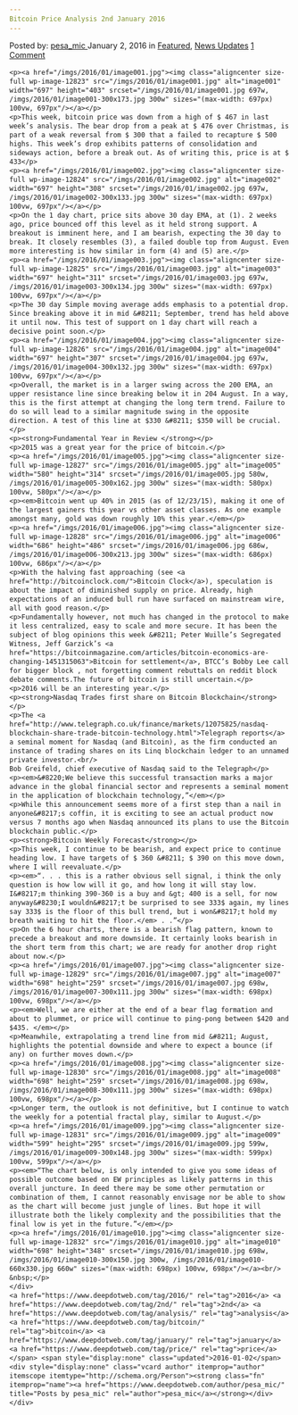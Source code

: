 ```yaml
---
Bitcoin Price Analysis 2nd January 2016
---
```

<article class="post-listing post-12822 post type-post status-publish format-standard has-post-thumbnail hentry  tag-3336 tag-2nd tag-analysis tag-bitcoin tag-january tag-price">
    <div class="post-inner">
        <span>Posted by: <a href="https://www.deepdotweb.com/author/pesa_mic/" title="">pesa_mic </a></span>
    <span>January 2, 2016</span>
    <span>in <a href="https://www.deepdotweb.com/category/deepdot-news/" rel="category tag">Featured</a>, <a href="https://www.deepdotweb.com/category/news-updates/" rel="category tag">News Updates</a></span>
    <span><a href="https://www.deepdotweb.com/2016/01/02/bitcoin-price-analysis-2nd-january-2016/#comments">1 Comment</a></span>
    </p>
    <div class="clear"></div>
    
    <p><a href="/imgs/2016/01/image001.jpg"><img class="aligncenter size-full wp-image-12823" src="/imgs/2016/01/image001.jpg" alt="image001" width="697" height="403" srcset="/imgs/2016/01/image001.jpg 697w, /imgs/2016/01/image001-300x173.jpg 300w" sizes="(max-width: 697px) 100vw, 697px"/></a></p>
    <p>This week, bitcoin price was down from a high of $ 467 in last week’s analysis. The bear drop from a peak at $ 476 over Christmas, is part of a weak reversal from $ 300 that a failed to recapture $ 500 highs. This week’s drop exhibits patterns of consolidation and sideways action, before a break out. As of writing this, price is at $ 433</p>
    <p><a href="/imgs/2016/01/image002.jpg"><img class="aligncenter size-full wp-image-12824" src="/imgs/2016/01/image002.jpg" alt="image002" width="697" height="308" srcset="/imgs/2016/01/image002.jpg 697w, /imgs/2016/01/image002-300x133.jpg 300w" sizes="(max-width: 697px) 100vw, 697px"/></a></p>
    <p>On the 1 day chart, price sits above 30 day EMA, at (1). 2 weeks ago, price bounced off this level as it held strong support. A breakout is imminent here, and I am bearish, expecting the 30 day to break. It closely resembles (3), a failed double top from August. Even more interesting is how similar in form (4) and (5) are.</p>
    <p><a href="/imgs/2016/01/image003.jpg"><img class="aligncenter size-full wp-image-12825" src="/imgs/2016/01/image003.jpg" alt="image003" width="697" height="311" srcset="/imgs/2016/01/image003.jpg 697w, /imgs/2016/01/image003-300x134.jpg 300w" sizes="(max-width: 697px) 100vw, 697px"/></a></p>
    <p>The 30 day Simple moving average adds emphasis to a potential drop. Since breaking above it in mid &#8211; September, trend has held above it until now. This test of support on 1 day chart will reach a decisive point soon.</p>
    <p><a href="/imgs/2016/01/image004.jpg"><img class="aligncenter size-full wp-image-12826" src="/imgs/2016/01/image004.jpg" alt="image004" width="697" height="307" srcset="/imgs/2016/01/image004.jpg 697w, /imgs/2016/01/image004-300x132.jpg 300w" sizes="(max-width: 697px) 100vw, 697px"/></a></p>
    <p>Overall, the market is in a larger swing across the 200 EMA, an upper resistance line since breaking below it in 204 August. In a way, this is the first attempt at changing the long term trend. Failure to do so will lead to a similar magnitude swing in the opposite direction. A test of this line at $330 &#8211; $350 will be crucial.</p>
    <p><strong>Fundamental Year in Review </strong></p>
    <p>2015 was a great year for the price of bitcoin.</p>
    <p><a href="/imgs/2016/01/image005.jpg"><img class="aligncenter size-full wp-image-12827" src="/imgs/2016/01/image005.jpg" alt="image005" width="580" height="314" srcset="/imgs/2016/01/image005.jpg 580w, /imgs/2016/01/image005-300x162.jpg 300w" sizes="(max-width: 580px) 100vw, 580px"/></a></p>
    <p><em>Bitcoin went up 40% in 2015 (as of 12/23/15), making it one of the largest gainers this year vs other asset classes. As one example amongst many, gold was down roughly 10% this year.</em></p>
    <p><a href="/imgs/2016/01/image006.jpg"><img class="aligncenter size-full wp-image-12828" src="/imgs/2016/01/image006.jpg" alt="image006" width="686" height="486" srcset="/imgs/2016/01/image006.jpg 686w, /imgs/2016/01/image006-300x213.jpg 300w" sizes="(max-width: 686px) 100vw, 686px"/></a></p>
    <p>With the halving fast approaching (see <a href="http://bitcoinclock.com/">Bitcoin Clock</a>), speculation is about the impact of diminished supply on price. Already, high expectations of an induced bull run have surfaced on mainstream wire, all with good reason.</p>
    <p>Fundamentally however, not much has changed in the protocol to make it less centralized, easy to scale and more secure. It has been the subject of blog opinions this week &#8211; Peter Wuille’s Segregated Witness, Jeff Garzick’s <a href="https://bitcoinmagazine.com/articles/bitcoin-economics-are-changing-1451315063">Bitcoin for settlement</a>, BTCC’s Bobby Lee call for bigger block , not forgetting comment rebuttals on reddit block debate comments.The future of bitcoin is still uncertain.</p>
    <p>2016 will be an interesting year.</p>
    <p><strong>Nasdaq Trades first share on Bitcoin Blockchain</strong></p>
    <p>The <a href="http://www.telegraph.co.uk/finance/markets/12075825/nasdaq-blockchain-share-trade-bitcoin-technology.html">Telegraph reports</a> a seminal moment for Nasdaq (and Bitcoin), as the firm conducted an instance of trading shares on its Linq blockchain ledger to an unnamed private investor.<br/>
    Bob Greifeld, chief executive of Nasdaq said to the Telegraph</p>
    <p><em>&#8220;We believe this successful transaction marks a major advance in the global financial sector and represents a seminal moment in the application of blockchain technology,”</em></p>
    <p>While this announcement seems more of a first step than a nail in anyone&#8217;s coffin, it is exciting to see an actual product now versus 7 months ago when Nasdaq announced its plans to use the Bitcoin blockchain public.</p>
    <p><strong>Bitcoin Weekly Forecast</strong></p>
    <p>This week, I continue to be bearish, and expect price to continue heading low. I have targets of $ 360 &#8211; $ 390 on this move down, where I will reevaluate.</p>
    <p><em>“. . . this is a rather obvious sell signal, i think the only question is how low will it go, and how long it will stay low. I&#8217;m thinking 390-360 is a buy and &gt; 400 is a sell, for now anyway&#8230;I wouldn&#8217;t be surprised to see 333$ again, my lines say 333$ is the floor of this bull trend, but i won&#8217;t hold my breath waiting to hit the floor.</em> . .”</p>
    <p>On the 6 hour charts, there is a bearish flag pattern, known to precede a breakout and more downside. It certainly looks bearish in the short term from this chart; we are ready for another drop right about now.</p>
    <p><a href="/imgs/2016/01/image007.jpg"><img class="aligncenter size-full wp-image-12829" src="/imgs/2016/01/image007.jpg" alt="image007" width="698" height="259" srcset="/imgs/2016/01/image007.jpg 698w, /imgs/2016/01/image007-300x111.jpg 300w" sizes="(max-width: 698px) 100vw, 698px"/></a></p>
    <p><em>Well, we are either at the end of a bear flag formation and about to plummet, or price will continue to ping-pong between $420 and $435. </em></p>
    <p>Meanwhile, extrapolating a trend line from mid &#8211; August, highlights the potential downside and where to expect a bounce (if any) on further moves down.</p>
    <p><a href="/imgs/2016/01/image008.jpg"><img class="aligncenter size-full wp-image-12830" src="/imgs/2016/01/image008.jpg" alt="image008" width="698" height="259" srcset="/imgs/2016/01/image008.jpg 698w, /imgs/2016/01/image008-300x111.jpg 300w" sizes="(max-width: 698px) 100vw, 698px"/></a></p>
    <p>Longer term, the outlook is not definitive, but I continue to watch the weekly for a potential fractal play, similar to August.</p>
    <p><a href="/imgs/2016/01/image009.jpg"><img class="aligncenter size-full wp-image-12831" src="/imgs/2016/01/image009.jpg" alt="image009" width="599" height="295" srcset="/imgs/2016/01/image009.jpg 599w, /imgs/2016/01/image009-300x148.jpg 300w" sizes="(max-width: 599px) 100vw, 599px"/></a></p>
    <p><em>“The chart below, is only intended to give you some ideas of possible outcome based on EW principles as likely patterns in this overall juncture. In deed there may be some other permutation or combination of them, I cannot reasonably envisage nor be able to show as the chart will become just jungle of lines. But hope it will illustrate both the likely complexity and the possibilities that the final low is yet in the future.”</em></p>
    <p><a href="/imgs/2016/01/image010.jpg"><img class="aligncenter size-full wp-image-12832" src="/imgs/2016/01/image010.jpg" alt="image010" width="698" height="348" srcset="/imgs/2016/01/image010.jpg 698w, /imgs/2016/01/image010-300x150.jpg 300w, /imgs/2016/01/image010-660x330.jpg 660w" sizes="(max-width: 698px) 100vw, 698px"/></a><br/>
    &nbsp;</p>
    </div>
    <a href="https://www.deepdotweb.com/tag/2016/" rel="tag">2016</a> <a href="https://www.deepdotweb.com/tag/2nd/" rel="tag">2nd</a> <a href="https://www.deepdotweb.com/tag/analysis/" rel="tag">analysis</a> <a href="https://www.deepdotweb.com/tag/bitcoin/" rel="tag">bitcoin</a> <a href="https://www.deepdotweb.com/tag/january/" rel="tag">january</a> <a href="https://www.deepdotweb.com/tag/price/" rel="tag">price</a></span> <span style="display:none" class="updated">2016-01-02</span>
    <div style="display:none" class="vcard author" itemprop="author" itemscope itemtype="http://schema.org/Person"><strong class="fn" itemprop="name"><a href="https://www.deepdotweb.com/author/pesa_mic/" title="Posts by pesa_mic" rel="author">pesa_mic</a></strong></div>
    </div>
</article>


